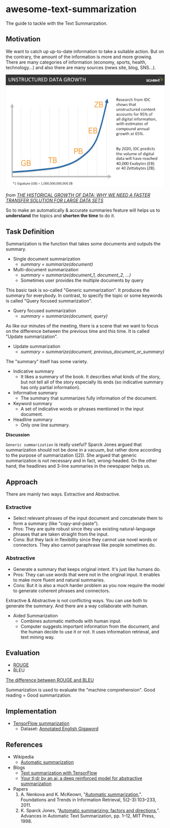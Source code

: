 # awesome-text-summarization

The guide to tackle with the Text Summarization. 

## Motivation

We want to catch up up-to-date information to take a suitable action. But on the contrary, the amount of the information is more and more growing. There are many categories of information (economy, sports, health, technology...) and also there are many sources (news site, blog, SNS...).

![growth_of_data](./images/growth_of_data.PNG)

*from [THE HISTORICAL GROWTH OF DATA: WHY WE NEED A FASTER TRANSFER SOLUTION FOR LARGE DATA SETS](https://www.signiant.com/articles/file-transfer/the-historical-growth-of-data-why-we-need-a-faster-transfer-solution-for-large-data-sets/)*

So to make an automatically & accurate summaries feature will helps us to **understand** the topics and **shorten the time** to do it.


## Task Definition

Summarization is the function that takes some documents and outputs the summary.

* Single document summarization
  * *summary = summarize(document)*
* Multi-document summarization
  * *summary = summarize(document_1, document_2, ...)*
  * Sometimes user provides the multiple documents by query

This basic task is so-called "Generic summarization". It produces the summary for everybody. In contrast, to specify the topic or some keywords is called "Query focused summarization". 

* Query focused summarization
  * *summary = summarize(document, query)*

As like our minutes of the meeting, there is a scene that we want to focus on the difference between the previous time and this time. It is called "Update summarization".

* Update summarization
  * *summary = summarize(document, previous_document_or_summary)*

The "summary" itself has some variety.

* Indicative summary
  * It likes a summary of the book. It describes what kinds of the story, but not tell all of the story especially its ends (so indicative summary has only partial information).
* Informative summary
  * The summary that summarizes fully information of the document.
* Keyword summary
  * A set of indicative words or phrases mentioned in the input document.
* Headline summary
  * Only one line summary.


**Discussion**

`Generic summarization` is really useful? Sparck Jones argued that summarization should not be done in a vacuum, but rather done according to the purpose of summarization ([2]). She argued that generic summarization is not necessary and in fact, wrong-headed. On the other hand, the headlines and 3-line summaries in the newspaper helps us.


## Approach

There are mainly two ways. Extractive and Abstractive.

### Extractive

* Select relevant phrases of the input document and concatenate them to form a summary (like "copy-and-paste").
* Pros: They are quite robust since they use existing natural-language phrases that are taken straight from the input.
* Cons: But they lack in flexibility since they cannot use novel words or connectors. They also cannot paraphrase like people sometimes do.

### Abstractive 

* Generate a summary that keeps original intent. It's just like humans do.
* Pros: They can use words that were not in the original input. It enables to make more fluent and natural summaries.
* Cons: But it is also a much harder problem as you now require the model to generate coherent phrases and connectors.

Extractive & Abstractive is not conflicting ways. You can use both to generate the summary. And there are a way collaborate with human.

* Aided Summarization
  * Combines automatic methods with human input.
  * Computer suggests important information from the document, and the human decide to use it or not. It uses information retrieval, and text mining way.

## Evaluation

* [ROUGE](https://en.wikipedia.org/wiki/ROUGE_(metric))
* BLEU

[The difference between ROUGE and BLEU](https://stackoverflow.com/questions/38045290/text-summarization-evaluation-bleu-vs-rouge)

Summarization is used to evaluate the "machine comprehension". Good reading = Good summarization.

## Implementation

* [TensorFlow summarization](https://github.com/tensorflow/models/tree/master/research/textsum)
  * Dataset: [Annotated English Gigaword](https://catalog.ldc.upenn.edu/LDC2012T21)

## References

* Wikipedia
  * [Automatic summarization](https://en.wikipedia.org/wiki/Automatic_summarization)
* Blogs
  * [Text summarization with TensorFlow](https://research.googleblog.com/2016/08/text-summarization-with-tensorflow.html)
  * [Your tl;dr by an ai: a deep reinforced model for abstractive summarization](https://einstein.ai/research/your-tldr-by-an-ai-a-deep-reinforced-model-for-abstractive-summarization)
* Papers
  1. A. Nenkova and K. McKeown,  "[Automatic summarization](https://www.cis.upenn.edu/~nenkova/1500000015-Nenkova.pdf),". Foundations and Trends in Information Retrieval, 5(2-3):103–233, 2011.
  2. K. Sparck Jones, “[Automatic summarizing: factors and directions](),”. Advances in Automatic Text Summarization, pp. 1–12, MIT Press, 1998.
